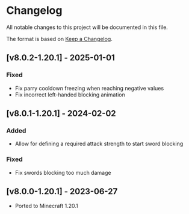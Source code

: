 # Changelog
All notable changes to this project will be documented in this file.

The format is based on [Keep a Changelog].

## [v8.0.2-1.20.1] - 2025-01-01
### Fixed
- Fix parry cooldown freezing when reaching negative values
- Fix incorrect left-handed blocking animation

## [v8.0.1-1.20.1] - 2024-02-02
### Added
- Allow for defining a required attack strength to start sword blocking
### Fixed
- Fix swords blocking too much damage

## [v8.0.0-1.20.1] - 2023-06-27
- Ported to Minecraft 1.20.1

[Keep a Changelog]: https://keepachangelog.com/en/1.0.0/
